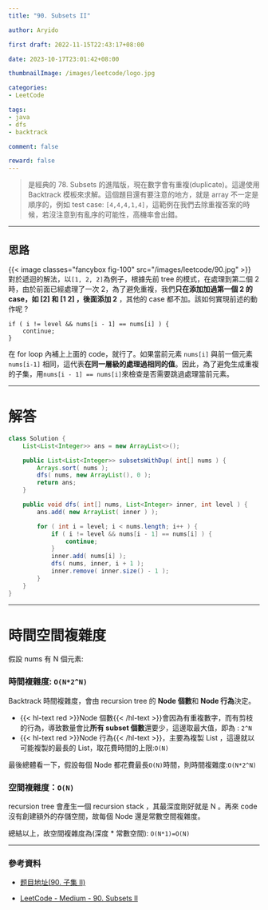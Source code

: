 ```yaml
---
title: "90. Subsets II"

author: Aryido

first draft: 2022-11-15T22:43:17+08:00

date: 2023-10-17T23:01:42+08:00

thumbnailImage: /images/leetcode/logo.jpg

categories:
- LeetCode

tags:
- java
- dfs
- backtrack

comment: false

reward: false
---
```

<!--BODY-->
> 是經典的 78. Subsets 的進階版，現在數字會有重複(duplicate)。這邊使用 Backtrack 模板來求解。這個題目還有要注意的地方，就是 array 不一定是順序的，例如 test case: ```[4,4,4,1,4]```，這範例在我們去除重複答案的時候，若沒注意到有亂序的可能性，高機率會出錯。
<!--more-->

---

## 思路
{{< image classes="fancybox fig-100" src="/images/leetcode/90.jpg" >}}
對於遞迴的解法，以```[1, 2, 2]```為例子，根據先前 tree 的模式，在處理到第二個 2 時，由於前面已經處理了一次 2，為了避免重複，我們**只在添加加過第一個 2 的case，如 [2] 和 [1 2] ，後面添加 2** ，其他的 case 都不加。該如何實現前述的動作呢 ?

```
if ( i != level && nums[i - 1] == nums[i] ) {
	continue;
}
```
在 for loop 內補上上面的 code，就行了。如果當前元素 ```nums[i]``` 與前一個元素 ```nums[i-1]``` 相同，這代表**在同一層級的處理過相同的值**。因此，為了避免生成重複的子集，用```nums[i - 1] == nums[i]```來檢查是否需要跳過處理當前元素。

---
# 解答
```java
class Solution {
	List<List<Integer>> ans = new ArrayList<>();

	public List<List<Integer>> subsetsWithDup( int[] nums ) {
		Arrays.sort( nums );
		dfs( nums, new ArrayList(), 0 );
		return ans;
	}

	public void dfs( int[] nums, List<Integer> inner, int level ) {
		ans.add( new ArrayList( inner ) );

		for ( int i = level; i < nums.length; i++ ) {
			if ( i != level && nums[i - 1] == nums[i] ) {
				continue;
			}
			inner.add( nums[i] );
			dfs( nums, inner, i + 1 );
			inner.remove( inner.size() - 1 );
		}
	}
}

```

---

# 時間空間複雜度
假設 nums 有 N 個元素:
### 時間複雜度: ```O(N*2^N)```

Backtrack 時間複雜度，會由 recursion tree 的 **Node 個數**和 **Node 行為**決定。
- {{< hl-text red >}}Node 個數{{< /hl-text >}}會因為有重複數字，而有剪枝的行為，導致數量會比**所有 subset 個數**還要少，這邊取最大值，即為 : ```2^N```
- {{< hl-text red >}}Node 行為{{< /hl-text >}}，主要為複製 List ，這邊就以可能複製的最長的 List，取花費時間的上限:```O(N)```

最後總體看一下，假設每個 Node 都花費最長```O(N)```時間，則時間複雜度:```O(N*2^N)```

### 空間複雜度：```O(N)```
recursion tree 會產生一個 recursion stack ，其最深度剛好就是 N 。再來 code 沒有創建額外的存儲空間，故每個 Node 還是常數空間複雜度。

總結以上，故空間複雜度為(深度 * 常數空間): ```O(N*1)=O(N)```

---
### 參考資料

- [题目地址(90. 子集 II)](https://github.com/azl397985856/leetcode/blob/master/problems/90.subsets-ii.md)

- [LeetCode - Medium - 90. Subsets II](https://blog.csdn.net/u011863024/article/details/115951724)
